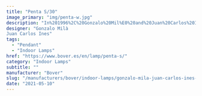 ```yaml
---
title: "Penta S/30"
image_primary: "img/penta-w.jpg"
description: "In%201996%2C%20Gonzalo%20Mil%E0%20and%20Juan%20Carlos%20Ines%20designed%20a%20lamp%20made%20of%A0aluminium.%20But%20at%20that%20time%20his%20idea%20was%A0a%20prototype.%A0The%20moment%20to%20launch%20Penta%20finally%20arrived%2C%20and%20a%20very%20important%20change%20to%A0make%20it%20happen%20was%20to%20replace%20the%20initial%A0folded%20plate%20with%20the%20stamping%20technique.%20Three%20finishes%20have%20been%20chosen%20for%A0Penta%3A%20brass%2C%20aluminum%20and%20copper%2C%20%A0respecting%20the%20lamp%u2019s%20interior%20color%20and%A0applying%20an%20oxidation%20process%20to%20the%A0outside%20of%20the%20lamp.%20%u201CThe%20premise%20was%20to%20make%20an%20interior%A0table%20lamp%20in%20which%20you%20could%20have%20a%A0lightened%20surface%20that%20doesn%u2019t%20dazzle%u201D.%A0Choose%20a%20corner%20and%20let%20Penta%20create%20its%A0warm%20atmosphere%2C%20either%20illuminating%20a%20space%20or%20as%20mood%20lighting%20thanks%20to%20the%A0incorporated%20dimmer.%0A%0A%0A%0A"
designer: "Gonzalo Milà
Juan Carlos Ines"
tags: 
  - "Pendant"
  - "Indoor Lamps"
href: "https://www.bover.es/en/lamp/penta-s/"
category: "Indoor Lamps"
subtitle: ""
manufacturer: "Bover"
slug: "/manufacturers/bover/indoor-lamps/gonzalo-mila-juan-carlos-ines-penta-s-30"
date: "2021-05-10"
---
```

